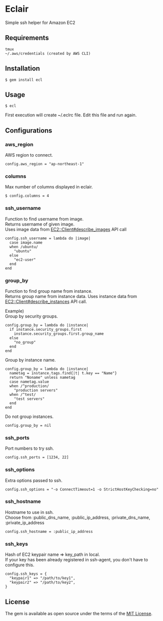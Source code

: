 # Eclair

Simple ssh helper for Amazon EC2

## Requirements
    
    tmux
    ~/.aws/credentials (created by AWS CLI)

## Installation

    $ gem install ecl

## Usage

    $ ecl

First execution will create ~/.eclrc file. Edit this file and run again.

## Configurations

### aws_region

AWS region to connect.

	config.aws_region = "ap-northeast-1"

### columns

Max number of columns displayed in eclair.

	$ config.columns = 4

### ssh_username 

Function to find username from image.  
Returns username of given image.  
Uses image data from [EC2::Client#describe_images](https://docs.aws.amazon.com/AWSRubySDK/latest/AWS/EC2/Client.html#describe_images-instance_method) API call

	config.ssh_username = lambda do |image|
	  case image.name
	  when /ubuntu/
	    "ubuntu"
	  else
	    "ec2-user"
	  end
	end

### group_by

Function to find group name from instance.  
Returns group name from instance data.
Uses instance data from [EC2::Client#describe_instances](https://docs.aws.amazon.com/AWSRubySDK/latest/AWS/EC2/Client.html#describe_instances-instance_method) API call.

Example)  
Group by security groups.  

	config.group_by = lambda do |instance|
	  if instance.security_groups.first
	    instance.security_groups.first.group_name
	  else
	    "no_group"
	  end
	end

Group by instance name.

	config.group_by = lambda do |instance|
	  nametag = instance.tags.find{|t| t.key == "Name"}
	  return "Noname" unless nametag
	  case nametag.value
	  when /^production/
	    "production servers"
	  when /^test/
	    "test servers"
	  end
	end

Do not group instances.
	
	config.group_by = nil


### ssh_ports
Port numbers to try ssh.  

	config.ssh_ports = [1234, 22]


### ssh_options
Extra options passed to ssh.

	config.ssh_options = "-o ConnectTimeout=1 -o StrictHostKeyChecking=no"

### ssh_hostname
Hostname to use in ssh.  
Choose from :public_dns_name, :public_ip_address, :private_dns_name, :private_ip_address
	
	config.ssh_hostname = :public_ip_address


### ssh_keys
Hash of EC2 keypair name => key_path in local.  
If your key has been already registered in ssh-agent, you don't have to configure this.

	config.ssh_keys = {
	  "keypair1" => "/path/to/key1",
	  "keypair2" => "/path/to/key2",
	}

## License

The gem is available as open source under the terms of the [MIT License](http://opensource.org/licenses/MIT).

